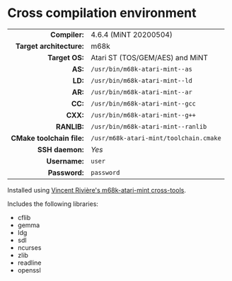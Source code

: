 # Cross compilation environment

|                           |                                                   |
|--------------------------:|:--------------------------------------------------|
|             **Compiler:** | 4.6.4 (MiNT 20200504)                             |
|  **Target architecture:** | m68k                                              |
|            **Target OS:** | Atari ST (TOS/GEM/AES) and MiNT                   |
|                   **AS:** | `/usr/bin/m68k-atari-mint--as`                    |
|                   **LD:** | `/usr/bin/m68k-atari-mint--ld`                    |
|                   **AR:** | `/usr/bin/m68k-atari-mint--ar`                    |
|                   **CC:** | `/usr/bin/m68k-atari-mint--gcc`                   |
|                  **CXX:** | `/usr/bin/m68k-atari-mint--g++`                   |
|               **RANLIB:** | `/usr/bin/m68k-atari-mint--ranlib`                |
| **CMake toolchain file:** | `/usr/m68k-atari-mint/toolchain.cmake`            |
| **SSH daemon:**           | *Yes*                                             |
| **Username:**             | `user`                                            |
| **Password:**             | `password`                                        |

Installed using [Vincent Rivière's m68k-atari-mint cross-tools](http://vincent.riviere.free.fr/soft/m68k-atari-mint/ubuntu.php).

Includes the following libraries:

* cflib
* gemma
* ldg
* sdl
* ncurses
* zlib
* readline
* openssl
